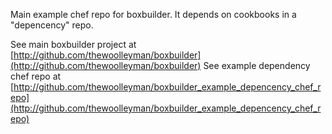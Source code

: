 Main example chef repo for boxbuilder.  It depends on cookbooks in a "depencency" repo.

See main boxbuilder project at [http://github.com/thewoolleyman/boxbuilder](http://github.com/thewoolleyman/boxbuilder)
See example dependency chef repo at [http://github.com/thewoolleyman/boxbuilder_example_depencency_chef_repo](http://github.com/thewoolleyman/boxbuilder_example_depencency_chef_repo)